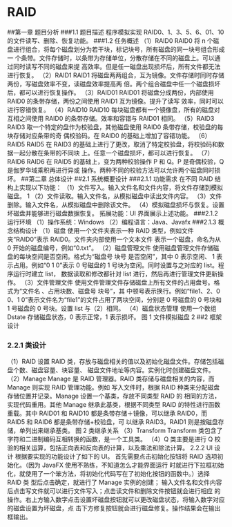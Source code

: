 # RAID
##第一章 题目分析
###1.1 题目描述 
程序模拟实现 RAID0、1、3、5、6、01、10 的文件读写、删除、恢复功能。 
###1.2 任务概述 
（1）RAID0 RAID0 将 n 个磁盘进行组合，将每个磁盘划分为若干块，标记块号，所有磁盘的同一块号组合形成一 个条带。文件存储时，以条带为存储单位，分散存储在不同的磁盘上。可以通过同时读写不同的磁盘来提 高效率。但是任一磁盘出现损坏后，所有文件都无法进行恢复。 
（2）RAID1 RAID1 将磁盘两两组合，互为镜像。文件存储时同时存储两份，写磁盘效率不变，读磁盘效率提高两 倍。两个组合磁盘中任一个磁盘损坏后，都可以进行恢复操作。 
（3）RAID01 RAID01 将磁盘分成两份，内部使用 RAID0 的条带存储，两份之间使用 RAID1 互为镜像。提升了读写 效率，同时可以进行容错恢复。 
（4）RAID10 RAID10 每块磁盘都有一个镜像盘，所有的磁盘对互相之间使用 RAID0 的条带存储。效率和容错与 RAID01 相同。 
（5）RAID3 RAID3 取一个特定的盘作为校验盘，其他磁盘使用 RAID0 条带存储，校验盘的每块存储对应条带的奇 偶校验码。在 RAID0 的基础上增加了容错功能。 （6）RAID5 RAID5 在 RAID3 的基础上进行了更改，取消了特定校验盘，将校验码和数据一起分散在条带的不同块 上。任意一个磁盘损坏，都可以进行恢复。 
（7）RAID6 RAID6 在 RAID5 的基础上，变为两种校验操作 P 和 Q。P 是奇偶校验，Q 是伽罗华域乘积再进行异或 操作。两种不同的校验方法可以允许两个磁盘同时损坏。 
##第二章 总体设计 
##2.1 系统概要设计 
###2.1.1 功能需求 
在不同 RAID 结构上实现以下功能： 
（1）文件写入。输入文件名和文件内容，将文件存储到模拟磁盘。 1
（2）文件读取。输入文件名，从模拟磁盘中读出文件内容。 
（3）文件删除。输入文件名，从模拟磁盘中删除该文件。 
（4）模拟磁盘损坏与恢复。设置坏磁盘并能够进行磁盘数据恢复。 拓展功能：UI 界面展示上述功能。
###2.1.2 运行环境 
（1）操作系统：Windows （2）编程语言：Java、Javafx 
###2.1.3 概念结构设计 
（1）磁盘 使用一个文件夹表示一种 RAID 类型，例如文件夹“RAID0”表示 RAID0。文件夹内部使用一个文本文件 表示一个磁盘，命名为从 0 开始的磁盘编号，例如“0.txt”。 
（2）磁盘管理文件 使用磁盘管理文件存储磁盘的每块空间是否空闲。格式为“磁盘号 块号 是否空闲”，其中 0 表示空闲、 1 表示占用。例如“0 1 0”表示 0 号磁盘的 1 号块为空闲。同时设置与之对应的 list。程序运行时建立 list， 数据读取和修改都针对 list 进行，然后再进行管理文件更新操作。 
（3）文件管理文件 使用文件管理文件存储磁盘上所有文件的占用盘号。格式为“文件名 、占用块数、磁盘号 块号”，其 中顿号表示换行。例如“file1、2、0 0、1 0”表示文件名为“file1”的文件占用了两块空间，分别是 0 号磁盘的 0 号块和 1 号磁盘的 0 号块。设置 list 与（2）相同。 
（4）磁盘状态管理 使用一个数组 Dstate 存储磁盘状态，0 表示正常，1 表示损坏。 图 1 文件模拟磁盘 2
##2 框架设计
### 2.2.1 类设计 
 （1）RAID 设置 RAID 类，存放与磁盘相关的值以及初始化磁盘文件。存储包括磁盘个数、磁盘容量、块容量、 磁盘文件地址等内容。实例化时创建磁盘文件。 
 （2）Manage Manage 是 RAID 管理器。RAID 类存储与磁盘相关的内容，而 Manage 则实现 RAID 管理功能。例如 写入文件时，根据 RAID 种类来分配磁盘存储位置并记录。Manage 设置一个基类，存放不同类型 RAID 的 相同的方法，实现代码重用。其他 Manage 继承此基类，根据不同类型 RAID 的特性进行函数重载。其中 RAID01 和 RAID10 都是条带存储＋镜像，可以继承 RAID0，而 RAID5 和 RAID6 都是条带存储+校验盘，可 以继承 RAID3。RAID1 则是按磁盘存储，单列出来继承基类。 图 2 类继承关系 
 （3）Transform Transform 类包含了字符和二进制编码互相转换的函数，是一个工具类。
 （4）Q 类主要是进行 Q 校验的相关运算，包括正向表和反向表的计算，以及乘法和除法计算。 2.2.2 UI 设计 根据要实现的功能设计了如下的 UI。 首先需要点击初始化按钮将 RAID 选项初始化。（因为 JavaFX 使用不熟练，不知道怎么才能界面运行 时就进行下拉框初始化，就使用了一个笨方法，将初始化代码写在了初始化按钮的函数中。）选择 RAID 类 型后点击确定，就进行了 Manage 实例的创建； 输入文件名和文件内容后点击写文件就可以进行文件写入；点击读文件和删除文件按钮就会进行相应 的操作。右上方输入数字点击设置坏磁盘按钮就可以更改磁盘状态，将输入数字对应的磁盘设置为坏磁盘，点 击下方修复按钮就会进行磁盘修复。操作结果会在输出框输出。
